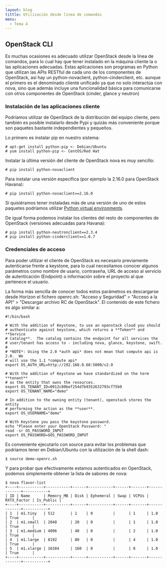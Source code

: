 ```yaml
---
layout: blog
tittle: Utilización desde línea de comandos
menu:
  - Tema 4
---
```


## OpenStack CLI

Es muchas ocasiones es adecuado utilizar OpenStack desde la línea de comandos,
para lo cual hay que tener instalado en la máquina cliente la o las aplicaciones
adecuadas. Estas aplicaciones son programas en Python que utilizan las APIs
RESTful de cada uno de los componentes de OpenStack, así hay un
python-novaclient, python-cinderclient, etc. aunque el primero es el denominado
cliente unificado ya que no solo interactúa con nova, sino que además incluye una
funcionalidad básica para comunicarse con otros componentes de OpenStack
(cinder, glance y neutron)

### Instalación de las aplicaciones cliente

Podríamos utilizar de OpenStack de la distribución del equipo cliente, pero
también es posible instalarlo desde Pypi y quizás más conveniente porque son
paquetes bastante independientes y pequeños.

Lo primero es instalar pip en nuestro sistema: 

    # apt-get install python-pip <- Debian/Ubuntu
	# yum install python-pip <- CentOS/Red Hat

Instalar la última versión del cliente de OpenStack nova es muy sencillo:

	# pip install python-novaclient

Para instalar una versión específica (por ejemplo la 2.16.0 para OpenStack
Havana):

	# pip install python-novaclient==2.16.0

Si quisiéramos tener instaladas más de una versión de uno de estos paquetes
podríamos utilizar <a
href="http://docs.python-guide.org/en/latest/dev/virtualenvs/">Python virtual
environments</a>.

De igual forma podemos instalar los clientes del resto de componentes de
OpenStack (versiones adecuadas para Havana):

	# pip install python-neutronclient==2.3.4
	# pip install python-cinderclient==1.0.7

### Credenciales de acceso

Para poder utilizar el cliente de OpenStack es necesario previamente
autenticarse frente a keystone, para lo cual necesitamos conocer algunos
parámetros como nombre de usario, contraseña, URL de acceso al servicio de
autenticación (Endpoint) o información sobre el proyecto al que pertenece el
usuario.

La forma más sencilla de conocer todos estos parámetros es descargarse desde
Horizon el fichero openrc.sh: "Acceso y Seguridad" > "Acceso a la API" >
"Descargar archivo RC de OpenStack". El contenido de este fichero es algo
similar a:

	#!/bin/bash

	# With the addition of Keystone, to use an openstack cloud you should
	# authenticate against keystone, which returns a **Token** and **Service
	# Catalog**.  The catalog contains the endpoint for all services the
	# user/tenant has access to - including nova, glance, keystone, swift.
	#
	# *NOTE*: Using the 2.0 *auth api* does not mean that compute api is 2.0.  We
	# will use the 1.1 *compute api*
	export OS_AUTH_URL=http://192.168.0.68:5000/v2.0
	
	# With the addition of Keystone we have standardized on the term **tenant**
	# as the entity that owns the resources.
	export OS_TENANT_ID=0912c80bef254d7b9352632793cf75b9
	export OS_TENANT_NAME="demo"
	
	# In addition to the owning entity (tenant), openstack stores the entity
	# performing the action as the **user**.
	export OS_USERNAME="demo"
	
	# With Keystone you pass the keystone password.
	echo "Please enter your OpenStack Password: "
	read -sr OS_PASSWORD_INPUT
	export OS_PASSWORD=$OS_PASSWORD_INPUT

Es conveniente ejecutarlo con source para evitar los problemas que podríamos
tener en Debian/Ubuntu con la utilización de la shell dash:

    $ source demo-openrc.sh

Y para probar que efectivamente estamos autenticados en OpenStack, podemos
simplemente obtener la lista de sabores de nova:

	$ nova flavor-list
	+----+-----------+-----------+------+-----------+------+-------+-------------+-----------+
	| ID | Name      | Memory_MB | Disk | Ephemeral | Swap | VCPUs | RXTX_Factor | Is_Public |
	+----+-----------+-----------+------+-----------+------+-------+-------------+-----------+
	| 1  | m1.tiny   | 512       | 1    | 0         |      | 1     | 1.0         | True      |
	| 2  | m1.small  | 2048      | 20   | 0         |      | 1     | 1.0         | True      |
	| 3  | m1.medium | 4096      | 40   | 0         |      | 2     | 1.0         | True      |
	| 4  | m1.large  | 8192      | 80   | 0         |      | 4     | 1.0         | True      |
	| 5  | m1.xlarge | 16384     | 160  | 0         |      | 8     | 1.0         | True      |
	+----+-----------+-----------+------+-----------+------+-------+-------------+-----------+

